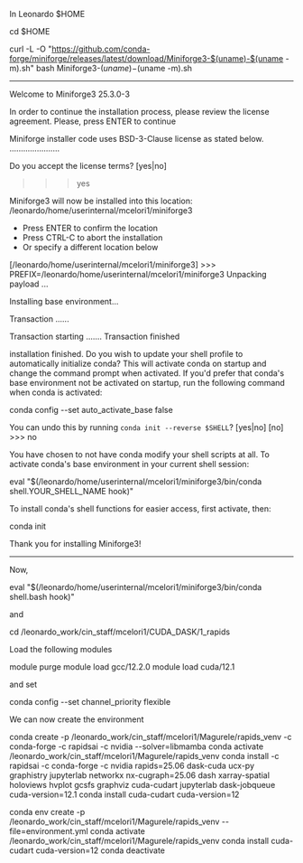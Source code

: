 In Leonardo $HOME

cd $HOME


curl -L -O "https://github.com/conda-forge/miniforge/releases/latest/download/Miniforge3-$(uname)-$(uname -m).sh"
bash Miniforge3-$(uname)-$(uname -m).sh

-----------------------------------------------------------------------------------

Welcome to Miniforge3 25.3.0-3

In order to continue the installation process, please review the license
agreement.
Please, press ENTER to continue
>>> 
Miniforge installer code uses BSD-3-Clause license as stated below.
......................

Do you accept the license terms? [yes|no]
>>> yes

Miniforge3 will now be installed into this location:
/leonardo/home/userinternal/mcelori1/miniforge3

  - Press ENTER to confirm the location
  - Press CTRL-C to abort the installation
  - Or specify a different location below

[/leonardo/home/userinternal/mcelori1/miniforge3] >>> 
PREFIX=/leonardo/home/userinternal/mcelori1/miniforge3
Unpacking payload ...

Installing base environment...

Transaction
......

Transaction starting
.......
Transaction finished

installation finished.
Do you wish to update your shell profile to automatically initialize conda?
This will activate conda on startup and change the command prompt when activated.
If you'd prefer that conda's base environment not be activated on startup,
   run the following command when conda is activated:

conda config --set auto_activate_base false

You can undo this by running `conda init --reverse $SHELL`? [yes|no]
[no] >>> no

You have chosen to not have conda modify your shell scripts at all.
To activate conda's base environment in your current shell session:

eval "$(/leonardo/home/userinternal/mcelori1/miniforge3/bin/conda shell.YOUR_SHELL_NAME hook)" 

To install conda's shell functions for easier access, first activate, then:

conda init

Thank you for installing Miniforge3!


-----------------------------------------------------------------------------------

Now, 

eval "$(/leonardo/home/userinternal/mcelori1/miniforge3/bin/conda shell.bash hook)"

and

cd /leonardo_work/cin_staff/mcelori1/CUDA_DASK/1_rapids 

Load the following modules

module purge
module load gcc/12.2.0
module load cuda/12.1

and set

conda config --set channel_priority flexible

We can now create the environment

conda create -p /leonardo_work/cin_staff/mcelori1/Magurele/rapids_venv -c conda-forge -c rapidsai -c nvidia --solver=libmamba
conda activate  /leonardo_work/cin_staff/mcelori1/Magurele/rapids_venv
conda install -c rapidsai -c conda-forge -c nvidia  rapids=25.06 dask-cuda ucx-py graphistry jupyterlab networkx nx-cugraph=25.06 dash xarray-spatial holoviews hvplot gcsfs graphviz cuda-cudart jupyterlab dask-jobqueue cuda-version=12.1
conda install cuda-cudart cuda-version=12


conda env create -p /leonardo_work/cin_staff/mcelori1/Magurele/rapids_venv --file=environment.yml
conda activate /leonardo_work/cin_staff/mcelori1/Magurele/rapids_venv
conda install cuda-cudart cuda-version=12
conda deactivate



